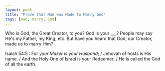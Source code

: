 ```yaml
---
layout: post
title: "Prove that Man was Made to Marry God"
tags: [man, marry, God]
---
```


Who is God, the Great Creator, to you?
God is your \_\_\_?
People may say He's my Father, my King, etc.
But have you heard that God, our Creator, made us to marry Him?

Isaiah 54:5
: For *your Maker is your Husband*; / Jehovah of hosts is His name. / And the Holy One of Israel is your Redeemer; / He is called the God of all the earth.



<!-- Isaiah 54:5 (we are "made" to marry God)

So God is our Maker.
And our Maker could be our Creater, brother, king, etc.
But He could be our Husband.

Israelites in the Old Testament loved so many other things.
And Jehovah God wanted them to know they're made to marry Him. -->
